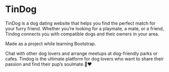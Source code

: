 # TinDog

TinDog is a dog dating website that helps you find the perfect match for your furry friend. Whether you’re looking for a playmate, a mate, or a friend, Tindog connects you with compatible dogs and their owners in your area. 

Made as a project while learning Bootstrap.

Chat with other dog lovers and arrange meetups at dog-friendly parks or cafes. Tindog is the ultimate platform for dog lovers who want to share their passion and find their pup’s soulmate.🐶❤️
